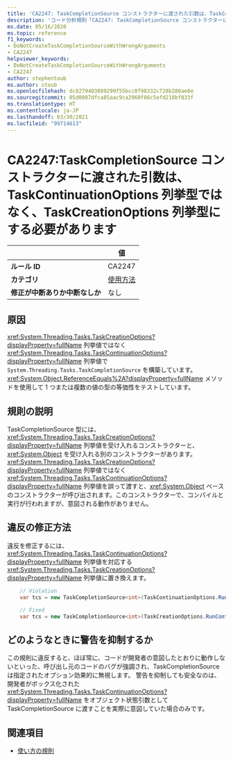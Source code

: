 ```yaml
---
title: 'CA2247: TaskCompletionSource コンストラクターに渡された引数は、TaskContinuationOptions 列挙型ではなく、TaskCreationOptions 列挙型にする必要があります (コード分析)'
description: 'コード分析規則「CA2247: TaskCompletionSource コンストラクターに渡された引数は、TaskContinuationOptions 列挙型ではなく、TaskCreationOptions 列挙型にする必要があります」について'
ms.date: 05/16/2020
ms.topic: reference
f1_keywords:
- DoNotCreateTaskCompletionSourceWithWrongArguments
- CA2247
helpviewer_keywords:
- DoNotCreateTaskCompletionSourceWithWrongArguments
- CA2247
author: stephentoub
ms.author: stoub
ms.openlocfilehash: dc8279403889299f55bcc0f98332c728b280ae6e
ms.sourcegitcommit: 05d0087dfca85aac9ca2960f86c5efd218bf833f
ms.translationtype: HT
ms.contentlocale: ja-JP
ms.lasthandoff: 03/30/2021
ms.locfileid: "99714613"
---
```

# <a name="ca2247-argument-passed-to-taskcompletionsource-constructor-should-be-taskcreationoptions-enum-instead-of-taskcontinuationoptions-enum"></a>CA2247:TaskCompletionSource コンストラクターに渡された引数は、TaskContinuationOptions 列挙型ではなく、TaskCreationOptions 列挙型にする必要があります

| | 値 |
|-|-|
| **ルール ID** |CA2247|
| **カテゴリ** |[使用方法](usage-warnings.md)|
| **修正が中断ありか中断なしか** |なし|

## <a name="cause"></a>原因

<xref:System.Threading.Tasks.TaskCreationOptions?displayProperty=fullName> 列挙値ではなく <xref:System.Threading.Tasks.TaskContinuationOptions?displayProperty=fullName> 列挙値で `System.Threading.Tasks.TaskCompletionSource` を構築しています。
<xref:System.Object.ReferenceEquals%2A?displayProperty=fullName> メソッドを使用して 1 つまたは複数の値の型の等価性をテストしています。

## <a name="rule-description"></a>規則の説明

TaskCompletionSource 型には、<xref:System.Threading.Tasks.TaskCreationOptions?displayProperty=fullName> 列挙値を受け入れるコンストラクターと、<xref:System.Object> を受け入れる別のコンストラクターがあります。  <xref:System.Threading.Tasks.TaskCreationOptions?displayProperty=fullName> 列挙値ではなく <xref:System.Threading.Tasks.TaskContinuationOptions?displayProperty=fullName> 列挙値を誤って渡すと、<xref:System.Object> ベースのコンストラクターが呼び出されます。このコンストラクターで、コンパイルと実行が行われますが、意図される動作がありません。

## <a name="how-to-fix-violations"></a>違反の修正方法

違反を修正するには、<xref:System.Threading.Tasks.TaskContinuationOptions?displayProperty=fullName> 列挙値を対応する <xref:System.Threading.Tasks.TaskCreationOptions?displayProperty=fullName> 列挙値に置き換えます。

```csharp
    // Violation
    var tcs = new TaskCompletionSource<int>(TaskContinuationOptions.RunContinuationsAsynchronously);

    // Fixed
    var tcs = new TaskCompletionSource<int>(TaskCreationOptions.RunContinuationsAsynchronously);
```

## <a name="when-to-suppress-warnings"></a>どのようなときに警告を抑制するか

この規則に違反すると、ほぼ常に、コードが開発者の意図したとおりに動作しないといった、呼び出し元のコードのバグが強調され、TaskCompletionSource は指定されたオプション効果的に無視します。  警告を抑制しても安全なのは、開発者がボックス化された <xref:System.Threading.Tasks.TaskContinuationOptions?displayProperty=fullName> をオブジェクト状態引数として TaskCompletionSource に渡すことを実際に意図していた場合のみです。

## <a name="see-also"></a>関連項目

- [使い方の規則](usage-warnings.md)
